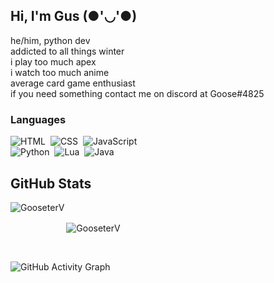 
## Hi, I'm Gus (●'◡'●)

he/him, python dev
</br>
addicted to all things winter
</br>
i play too much apex
</br>
i watch too much anime
</br>
average card game enthusiast
</br>
if you need something contact me on discord at Goose#4825


### Languages

![HTML](https://img.shields.io/badge/HTML?style=for-the-badge&logo=html5&logoColor=black)&nbsp;
![CSS](https://img.shields.io/badge/CSS?&style=for-the-badge&logo=css3&logoColor=black)&nbsp;
![JavaScript](https://img.shields.io/badge/JavaScript-f7df1e?style=for-the-badge&logo=javascript&logoColor=black)&nbsp;
<br/>
![Python](https://img.shields.io/badge/PYTHON-ff69b4?style=for-the-badge&logo=python&logoColor=black)&nbsp;
![Lua](https://img.shields.io/badge/LUA-ff69b4?style=for-the-badge&logo=lua&logoColor=black)&nbsp;
![Java](https://img.shields.io/badge/Java-ff69b4?style=for-the-badge&logo=java&logoColor=black)&nbsp;
<br/>


## GitHub Stats

<p align="left"><img align="left" src="https://github-readme-stats.vercel.app/api?username=gooseterv&show_icons=true&locale=en&layout=compact&theme=radical&count_private=true" alt="GooseterV" style="margin-bottom:25px;"/></p>

<p style="margin-top:25px;"><img align="center" src="https://github-readme-streak-stats.herokuapp.com?user=GooseterV&theme=jolly&hide_border=false&date_format=M%20j%5B%2C%20Y%5D&background=000000&border=DD1CB7&stroke=DD1CB7&fire=DD1CB7" alt="GooseterV" style="margin-top: 25px;"/></p>
 
<br />
 
![GitHub Activity Graph](https://activity-graph.herokuapp.com/graph?username=gooseterv&bg_color=000000&color=ff69b4&line=ff69b4&point=fff&area=true&hide_border=true)  




